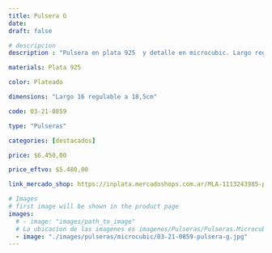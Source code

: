 ```yaml
---
title: Pulsera G
date: 
draft: false

# descripcion
description : "Pulsera en plata 925  y detalle en microcubic. Largo regulable."

materials: Plata 925

color: Plateado

dimensions: "Largo 16 regulable a 18,5cm"

code: 03-21-0859

type: "Pulseras"

categories: [destacados]

price: $6.450,00

price_eftvo: $5.480,00

link_mercado_shop: https://inplata.mercadoshops.com.ar/MLA-1113243985-pulsera-de-plata-pulsera-g-_JM

# Images
# first image will be shown in the product page
images:
  # - image: "images/path_to_image"
  # La ubicacion de las imagenes es imagenes/Pulseras/Pulseras.Microcubic/03-21-0859-pulsera-g
  - image: "./images/pulseras/microcubic/03-21-0859-pulsera-g.jpg"
---
```

